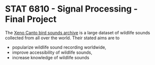 # STAT 6810 - Signal Processing - Final Project
The [Xeno Canto bird sounds archive](https://xeno-canto.org/) is a large dataset of wildlife sounds collected from all over the world. Their stated aims are to 
- popularize wildlife sound recording worldwide,
- improve accessibility of wildlife sounds,
- increase knowledge of wildlife sounds

